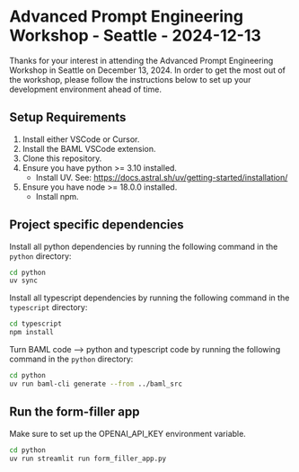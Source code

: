 # Advanced Prompt Engineering Workshop - Seattle - 2024-12-13

Thanks for your interest in attending the Advanced Prompt Engineering Workshop in Seattle on December 13, 2024. In order to get the most out of the workshop, please follow the instructions below to set up your development environment ahead of time.

## Setup Requirements

1. Install either VSCode or Cursor.
2. Install the BAML VSCode extension.
3. Clone this repository.
4. Ensure you have python >= 3.10 installed.
    - Install UV. See: https://docs.astral.sh/uv/getting-started/installation/
5. Ensure you have node >= 18.0.0 installed.
    - Install npm.

## Project specific dependencies

Install all python dependencies by running the following command in the `python` directory:

```sh
cd python
uv sync
```

Install all typescript dependencies by running the following command in the `typescript` directory:

```sh
cd typescript
npm install
```

Turn BAML code --> python and typescript code by running the following command in the `python` directory:

```sh
cd python
uv run baml-cli generate --from ../baml_src
```

## Run the form-filler app

Make sure to set up the OPENAI_API_KEY environment variable.

```sh
cd python
uv run streamlit run form_filler_app.py
```
